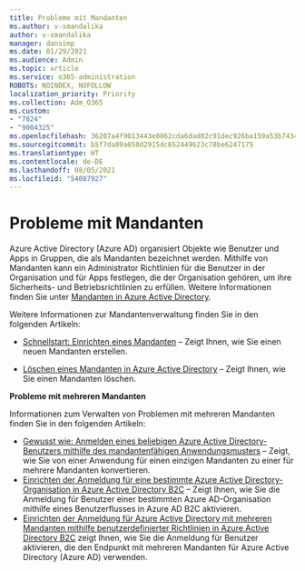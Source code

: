 ```yaml
---
title: Probleme mit Mandanten
ms.author: v-smandalika
author: v-smandalika
manager: dansimp
ms.date: 01/29/2021
ms.audience: Admin
ms.topic: article
ms.service: o365-administration
ROBOTS: NOINDEX, NOFOLLOW
localization_priority: Priority
ms.collection: Adm_O365
ms.custom:
- "7824"
- "9004325"
ms.openlocfilehash: 36207a4f9013443e0862cda6dad02c91dec926ba159a53b7434c261e4e719959
ms.sourcegitcommit: b5f7da89a650d2915dc652449623c78be6247175
ms.translationtype: HT
ms.contentlocale: de-DE
ms.lasthandoff: 08/05/2021
ms.locfileid: "54087927"
---
```

# <a name="issues-with-tenants"></a>Probleme mit Mandanten

Azure Active Directory (Azure AD) organisiert Objekte wie Benutzer und Apps in Gruppen, die als Mandanten bezeichnet werden. Mithilfe von Mandanten kann ein Administrator Richtlinien für die Benutzer in der Organisation und für Apps festlegen, die der Organisation gehören, um ihre Sicherheits- und Betriebsrichtlinien zu erfüllen. Weitere Informationen finden Sie unter [Mandanten in Azure Active Directory](https://docs.microsoft.com/azure/active-directory/develop/single-and-multi-tenant-apps).

Weitere Informationen zur Mandantenverwaltung finden Sie in den folgenden Artikeln:

- [Schnellstart: Einrichten eines Mandanten](https://docs.microsoft.com/azure/active-directory/develop/quickstart-create-new-tenant) – Zeigt Ihnen, wie Sie einen neuen Mandanten erstellen.

- [Löschen eines Mandanten in Azure Active Directory](https://docs.microsoft.com/azure/active-directory/enterprise-users/directory-delete-howto) – Zeigt Ihnen, wie Sie einen Mandanten löschen.

**Probleme mit mehreren Mandanten**

Informationen zum Verwalten von Problemen mit mehreren Mandanten finden Sie in den folgenden Artikeln:

- [Gewusst wie: Anmelden eines beliebigen Azure Active Directory-Benutzers mithilfe des mandantenfähigen Anwendungsmusters](https://docs.microsoft.com/azure/active-directory/develop/howto-convert-app-to-be-multi-tenant) – Zeigt, wie Sie von einer Anwendung für einen einzigen Mandanten zu einer für mehrere Mandanten konvertieren.
- [Einrichten der Anmeldung für eine bestimmte Azure Active Directory-Organisation in Azure Active Directory B2C](https://docs.microsoft.com/azure/active-directory-b2c/identity-provider-azure-ad-single-tenant?pivots=b2c-user-flow) – Zeigt Ihnen, wie Sie die Anmeldung für Benutzer einer bestimmten Azure AD-Organisation mithilfe eines Benutzerflusses in Azure AD B2C aktivieren.
- [Einrichten der Anmeldung für Azure Active Directory mit mehreren Mandanten mithilfe benutzerdefinierter Richtlinien in Azure Active Directory B2C](https://docs.microsoft.com/azure/active-directory-b2c/identity-provider-azure-ad-multi-tenant?pivots=b2c-custom-policy) zeigt Ihnen, wie Sie die Anmeldung für Benutzer aktivieren, die den Endpunkt mit mehreren Mandanten für Azure Active Directory (Azure AD) verwenden.






